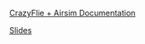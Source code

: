 [CrazyFlie + Airsim Documentation](https://docs.google.com/document/d/1NLu3Id3xXWhw-y-QbvvhRhOQoG01hrhseRTYkNJ_VhI/edit?usp=sharing)

[Slides](/499Work.pdf)
